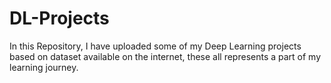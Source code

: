 # DL-Projects
In this Repository, I have uploaded some of my Deep Learning projects based on dataset available on the internet, these all represents a part of my learning journey.
